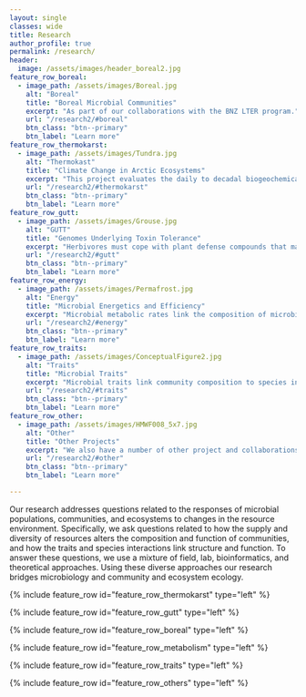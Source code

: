 ```yaml
---
layout: single
classes: wide
title: Research
author_profile: true
permalink: /research/
header:
  image: /assets/images/header_boreal2.jpg
feature_row_boreal:
  - image_path: /assets/images/Boreal.jpg
    alt: "Boreal"
    title: "Boreal Microbial Communities"
    excerpt: "As part of our collaborations with the BNZ LTER program."
    url: "/research2/#boreal"
    btn_class: "btn--primary"
    btn_label: "Learn more"
feature_row_thermokarst:
  - image_path: /assets/images/Tundra.jpg
    alt: "Thermokast"
    title: "Climate Change in Arctic Ecosystems"
    excerpt: "This project evaluates the daily to decadal biogeochemical consequences of landscape evolution: from microbes to landscapes. We hypothesize that the altered spatiotemporal distribution of degrading nutrient-rich permafrost has and will fundamentally alter the micro-to- macro structure and function of northern tundra ecosystems."
    url: "/research2/#thermokarst"
    btn_class: "btn--primary"
    btn_label: "Learn more"
feature_row_gutt:
  - image_path: /assets/images/Grouse.jpg
    alt: "GUTT"
    title: "Genomes Underlying Toxin Tolerance"
    excerpt: "Herbivores must cope with plant defense compounds that may be highly toxic. The gut microbiome aids in host digestion of phytotoxins by degrading harmful molecules such as phenolics and monoterpenes. We use culturing, growth experiments, and amplicon and whole-genome sequencing to study how the host gut microbiome contributes to detoxification of plant secondary metabolites."
    url: "/research2/#gutt"
    btn_class: "btn--primary"
    btn_label: "Learn more"
feature_row_energy:
  - image_path: /assets/images/Permafrost.jpg
    alt: "Energy"
    title: "Microbial Energetics and Efficiency"
    excerpt: "Microbial metabolic rates link the composition of microbial communities to carbon fluxesin ecosystems. We use a mixture of theory, lab experiments, and field observations to study to metabolism of microbial communities and the consequences for ecosystem function. Most recently, we have been isolating bacteria from permafrost samples to measure the carbon requirements and growth efficiency."
    url: "/research2/#energy"
    btn_class: "btn--primary"
    btn_label: "Learn more"
feature_row_traits:
  - image_path: /assets/images/ConceptualFigure2.jpg
    alt: "Traits"
    title: "Microbial Traits"
    excerpt: "Microbial traits link community composition to species interactions and ecosystem function. We use a mixture of bioinformatics, genomics, lab experiments, and field observations to study the traits that regulate the species interactions and ecosystem function."
    url: "/research2/#traits"
    btn_class: "btn--primary"
    btn_label: "Learn more"  
feature_row_other:
  - image_path: /assets/images/HMWF008_5x7.jpg
    alt: "Other"
    title: "Other Projects"
    excerpt: "We also have a number of other project and collaborations exploring the microbial ecology across ecosystems. Currently these include the dynamics of soil microbiomes after herbicide application, selection of soil microbiomes by plant genotype, and others"
    url: "/research2/#other"
    btn_class: "btn--primary"
    btn_label: "Learn more"  

---
```


Our research addresses questions related to the responses of microbial populations, communities, and ecosystems to changes in the resource environment. Specifically, we ask questions related to how the supply and diversity of resources alters the composition and function of communities, and how the traits and species interactions link structure and function. To answer these questions, we use a mixture of field, lab, bioinformatics, and theoretical approaches. Using these diverse approaches our research bridges microbiology and community and ecosystem ecology.


{% include feature_row id="feature_row_thermokarst" type="left" %}

{% include feature_row id="feature_row_gutt" type="left" %}

{% include feature_row id="feature_row_boreal" type="left" %}

{% include feature_row id="feature_row_metabolism" type="left" %}

{% include feature_row id="feature_row_traits" type="left" %}

{% include feature_row id="feature_row_others" type="left" %}

